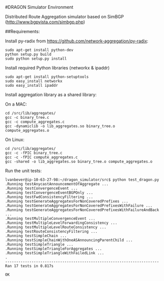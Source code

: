 #DRAGON Simulator Environment

Distributed Route Aggregation simulator based on SimBGP (http://www.bgpvista.com/simbgp.php)

##Requirements:

Install py-radix from https://github.com/network-aggregation/py-radix:
```
sudo apt-get install python-dev
python setup.py build
sudo python setup.py install
```

Install required Python libraries (networkx & ipaddr)
```
sudo apt-get install python-setuptools
sudo easy_install networkx
sudo easy_install ipaddr
```
Install aggregation library as a shared library:

On a MAC:
```
cd /src/lib/aggregates/
gcc -c binary_tree.c 
gcc -c compute_aggregates.c
gcc -dynamiclib -o lib_aggregates.so binary_tree.o compute_aggregates.o
```

On Linux:
```
cd /src/lib/aggregates/
gcc -c -fPIC binary_tree.c 
gcc -c -fPIC compute_aggregates.c
gcc -shared -o lib_aggregates.so binary_tree.o compute_aggregates.o
```

Run the unit tests:
```
lvanbever@ip-10-63-27-98:~/dragon_simulator/src$ python test_dragon.py 
.Running testAnycastAnnouncementOfAggregate ...
.Running testConvergenceEvent ...
.Running testConvergenceEventBGPOnly ...
.Running testFwdConsistencyFiltering ...
.Running testGenerateAggregatesForNonCoveredPrefixes ...
.Running testGenerateAggregatesForNonCoveredPrefixesWithFailure ...
.Running testGenerateAggregatesForNonCoveredPrefixesWithFailureAndBack ...
.Running testMultipleConvergenceEvent ...
.Running testMultipleLevelForwardingConsistency ...
.Running testMultipleLevelRouteConsistency ...
.Running testRouteConsistencyFiltering ...
.Running testSimpleChain ...
.Running testSimpleChainWithOneASAnnouncingParentChild ...
.Running testSimpleTriangle ...
.Running testSimpleTriangleForAggregates ...
.Running testSimpleTriangleWithFailedLink ...
.
----------------------------------------------------------------------
Ran 17 tests in 0.817s

OK
```

